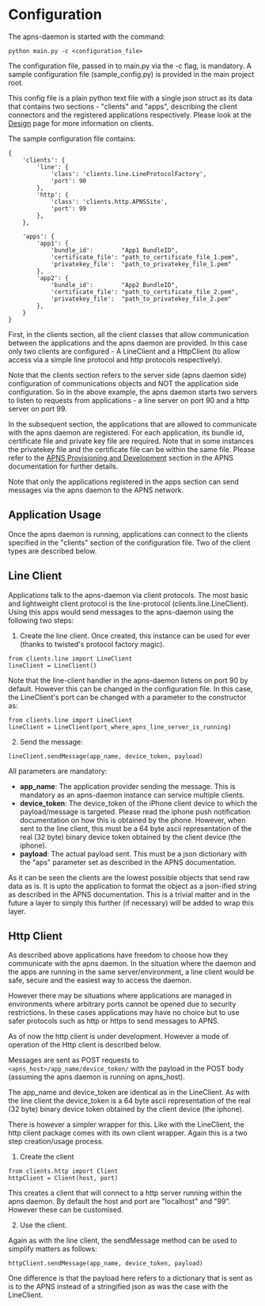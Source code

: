 # Configuration #

The apns-daemon is started with the command:

```
python main.py -c <configuration_file>
```

The configuration file, passed in to main.py via the -c flag, is mandatory.  A sample configuration file (sample\_config.py) is provided in the main project root.

This config file is a plain python text file with a single json struct as its data that contains two sections - "clients" and "apps", describing the client connectors and the registered applications respectively.  Please look at the [Design](Design.md) page for more information on clients.

The sample configuration file contains:

```
{
    'clients': {
        'line': {
            'class': 'clients.line.LineProtocolFactory',
            'port': 90
        },
        'http': {
            'class': 'clients.http.APNSSite',
            'port': 99
        },
    },

    'apps': {
        'app1': {
            'bundle_id':        "App1 BundleID",
            'certificate_file': "path_to_certificate_file_1.pem",
            'privatekey_file':  "path_to_privatekey_file_1.pem"
        },
        'app2': {
            'bundle_id':        "App2 BundleID",
            'certificate_file': "path_to_certificate_file_2.pem",
            'privatekey_file':  "path_to_privatekey_file_2.pem"
        },
    }
}
```

First, in the clients section, all the client classes that allow communication between the applications and the apns daemon are provided.  In this case only two clients are configured - A LineClient and a HttpClient (to allow access via a simple line protocol and http protocols respectively).

Note that the clients section refers to the server side (apns daemon side) configuration of communications objects and NOT the application side configuration.  So in the above example, the apns daemon starts two servers to listen to requests from applications - a line server on port 90 and a http server on port 99.

In the subsequent section, the applications that are allowed to communicate with the apns daemon are registered.  For each application, its bundle id, certificate file and private key file are required.  Note that in some instances the privatekey file and the certificate file can be within the same file.  Please refer to the <a href='http://developer.apple.com/library/ios/#documentation/NetworkingInternet/Conceptual/RemoteNotificationsPG/ProvisioningDevelopment/ProvisioningDevelopment.html#//apple_ref/doc/uid/TP40008194-CH104-SW1'>APNS Provisioning and Development</a> section in the APNS documentation for further details.

Note that only the applications registered in the apps section can send messages via the apns daemon to the APNS network.

## Application Usage ##
Once the apns daemon is running, applications can connect to the clients specified in the "clients" section of the configuration file.  Two of the client types are described below.

## Line Client ##
Applications talk to the apns-daemon via client protocols.  The most basic and lightweight client protocol is the line-protocol (clients.line.LineClient).  Using this apps would send messages to the apns-daemon using the following two steps:

1. Create the line client.  Once created, this instance can be used for ever (thanks to twisted's protocol factory magic).

```
from clients.line import LineClient
lineClient = LineClient()
```

Note that the line-client handler in the apns-daemon listens on port 90 by default.  However this can be changed in the configuration file.  In this case, the LineClient's port can be changed with a parameter to the constructor as:

```
from clients.line import LineClient
lineClient = LineClient(port_where_apns_line_server_is_running)
```

2. Send the message:
```
lineClient.sendMessage(app_name, device_token, payload)
```

All parameters are mandatory:
  * **app\_name**: The application provider sending the message.  This is mandatory as an apns-daemon instance can service multiple clients.
  * **device\_token**: The device\_token of the iPhone client device to which the payload/message is targeted.  Please read the iphone push notification documentation on how this is obtained by the phone.  However, when sent to the line client, this must be a 64 byte ascii representation of the real (32 byte) binary device token obtained by the client device (the iphone).
  * **payload**: The actual payload sent.  This must be a json dictionary with the "aps" parameter set as described in the APNS documentation.

As it can be seen the clients are the lowest possible objects that send raw data as is.  It is upto the application to format the object as a json-ified string as described in the APNS documentation.  This is a trivial matter and in the future a layer to simply this further (if necessary) will be added to wrap this layer.

## Http Client ##

As described above applications have freedom to choose how they communicate with the apns daemon.  In the situation where the daemon and the apps are running in the same server/environment, a line client would be safe, secure and the easiest way to access the daemon.

However there may be situations where applications are managed in environments where arbitrary ports cannot be opened due to security restrictions.  In these cases applications may have no choice but to use safer protocols such as http or https to send messages to APNS.

As of now the http client is under development.  However a mode of operation of the Http client is described below.

Messages are sent as POST requests to `<apns_host>/app_name/device_token/` with the payload in the POST body (assuming the apns daemon is running on apns\_host).

The app\_name and device\_token are identical as in the LineClient.  As with the line client the device\_token is a 64 byte ascii representation of the real (32 byte) binary device token obtained by the client device (the iphone).

There is however a simpler wrapper for this.  Like with the LineClient, the http client package comes with its own client wrapper.  Again this is a two step creation/usage process.

1. Create the client

```
from clients.http import Client
httpClient = Client(host, port)
```

This creates a client that will connect to a http server running within the apns daemon.  By default the host and port are "localhost" and "99".  However these can be customised.

2. Use the client.

Again as with the line client, the sendMessage method can be used to simplify matters as follows:

```
httpClient.sendMessage(app_name, device_token, payload)
```

One difference is that the payload here refers to a dictionary that is sent as is to the APNS instead of a stringified json as was the case with the LineClient.